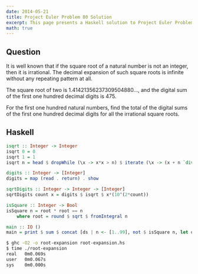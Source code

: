 ```yaml
---
date: 2014-05-21
title: Project Euler Problem 80 Solution
excerpt: This page presents a Haskell solution to Project Euler Problem 80.
math: true
---
```



## Question

It is well known that if the square root of a natural number is not an
integer, then it is irrational. The decimal expansion of such square
roots is infinite without any repeating pattern at all.

The square root of two is 1.41421356237309504880..., and the digital sum
of the first one hundred decimal digits is 475.

For the first one hundred natural numbers, find the total of the digital
sums of the first one hundred decimal digits for all the irrational
square roots.






## Haskell

```haskell
isqrt :: Integer -> Integer
isqrt 0 = 0
isqrt 1 = 1
isqrt n = head $ dropWhile (\x -> x*x > n) $ iterate (\x -> (x + n `div` x) `div` 2) (n `div` 2)

digits :: Integer -> [Integer]
digits = map (read . return) . show

sqrtDigits :: Integer -> Integer -> [Integer]
sqrtDigits count x = digits $ isqrt $ x*(10^(2*count))

isSquare :: Integer -> Bool
isSquare n = root * root == n
    where root = round $ sqrt $ fromIntegral n

main :: IO ()
main = print $ sum $ concat [ds | n <- [1..99], not $ isSquare n, let ds = sqrtDigits 99 n]
```


```bash
$ ghc -O2 -o root-expansion root-expansion.hs
$ time ./root-expansion
real   0m0.069s
user   0m0.067s
sys    0m0.000s
```


